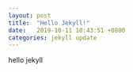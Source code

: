 ```yaml
---
layout: post
title:  "Hello Jekyll!"
date:   2019-10-11 10:43:51 +0800
categories: jekyll update
---
```


hello jekyll

